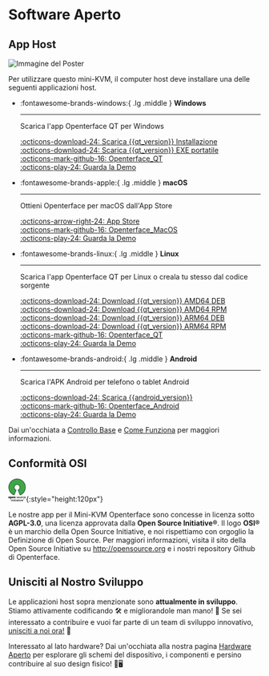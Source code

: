 # Software Aperto

## App Host

<div class="container">
    <img src="/images/product/win_qt_app.jpg" alt="Immagine del Poster" class="poster-image-shadow">
</div>

Per utilizzare questo mini-KVM, il computer host deve installare una delle seguenti applicazioni host.

<div class="grid cards" markdown>

-   :fontawesome-brands-windows:{ .lg .middle } __Windows__

    ---

    Scarica l'app Openterface QT per Windows

    [:octicons-download-24: Scarica {{qt_version}} Installazione](https://github.com/TechxArtisanStudio/Openterface_QT/releases/download/{{qt_version}}/openterfaceQT.windows.amd64.installer.zip)  <br>
    [:octicons-download-24: Scarica {{qt_version}} EXE portatile](https://github.com/TechxArtisanStudio/Openterface_QT/releases/download/{{qt_version}}/openterfaceQT.windows.amd64.portable.zip)  <br>
    [:octicons-mark-github-16: Openterface_QT](https://github.com/TechxArtisanStudio/Openterface_QT)  <br>
    [:octicons-play-24: Guarda la Demo](https://youtu.be/ERzpGtRvP2o?si=e9k402f0nxsD8o2j)

-   :fontawesome-brands-apple:{ .lg .middle } __macOS__

    ---

    Ottieni Openterface per macOS dall'App Store

    [:octicons-arrow-right-24: App Store](http://appstore.com/mac/openterface) <br>
    [:octicons-mark-github-16: Openterface_MacOS](https://github.com/TechxArtisanStudio/Openterface_MacOS)  <br>
    [:octicons-play-24: Guarda la Demo](https://youtu.be/m7OpUem0zqY?si=tclfl0Jl77tmE6_e)

-   :fontawesome-brands-linux:{ .lg .middle } __Linux__

    ---

    Scarica l'app Openterface QT per Linux o creala tu stesso dal codice sorgente

    [:octicons-download-24: Download {{qt_version}} AMD64 DEB](https://github.com/TechxArtisanStudio/Openterface_QT/releases/download/{{qt_version}}/openterfaceQT.linux.amd64.deb)  <br>
    [:octicons-download-24: Download {{qt_version}} AMD64 RPM](https://github.com/TechxArtisanStudio/Openterface_QT/releases/download/{{qt_version}}/openterfaceQT.linux.amd64.rpm)  <br>
    [:octicons-download-24: Download {{qt_version}} ARM64 DEB](https://github.com/TechxArtisanStudio/Openterface_QT/releases/download/{{qt_version}}/openterfaceQT.linux.arm64.deb)  <br>
    [:octicons-download-24: Download {{qt_version}} ARM64 RPM](https://github.com/TechxArtisanStudio/Openterface_QT/releases/download/{{qt_version}}/openterfaceQT.linux.arm64.rpm)  <br>
    [:octicons-mark-github-16: Openterface_QT](https://github.com/TechxArtisanStudio/Openterface_QT)  <br>
    [:octicons-play-24: Guarda la Demo](https://youtu.be/_ScpI6TC0Pk?si=FSg7A2zmST8QbFec)

-   :fontawesome-brands-android:{ .lg .middle } __Android__

    ---

    Scarica l'APK Android per telefono o tablet Android

    [:octicons-download-24: Scarica {{android_version}}](https://github.com/TechxArtisanStudio/Openterface_Android/releases/download/{{android_version}}/OpenterfaceAndroid.apk)  <br>
    [:octicons-mark-github-16: Openterface_Android](https://github.com/TechxArtisanStudio/Openterface_Android)  <br>
    [:octicons-play-24: Guarda la Demo](https://x.com/TechxArtisan/status/1825460088922071398)

</div>

Dai un'occhiata a [Controllo Base](/basic) e [Come Funziona](/how-it-works) per maggiori informazioni.

## Conformità OSI

![Open Source Initiative®](images/trademark/open-source-initiative.svg){:style="height:120px"}

Le nostre app per il Mini-KVM Openterface sono concesse in licenza sotto **AGPL-3.0**, una licenza approvata dalla **Open Source Initiative®**. Il logo **OSI®** è un marchio della Open Source Initiative, e noi rispettiamo con orgoglio la Definizione di Open Source. Per maggiori informazioni, visita il sito della Open Source Initiative su http://opensource.org e i nostri repository Github di Openterface.

## Unisciti al Nostro Sviluppo

Le applicazioni host sopra menzionate sono **attualmente in sviluppo**. Stiamo attivamente codificando 🛠️ e migliorandole man mano! 💪 Se sei interessato a contribuire e vuoi far parte di un team di sviluppo innovativo, [unisciti a noi ora!](mailto:info@techxartisan.com) 🚀

Interessato al lato hardware? Dai un'occhiata alla nostra pagina [Hardware Aperto](/open-hardware) per esplorare gli schemi del dispositivo, i componenti e persino contribuire al suo design fisico! 🔧🖥️